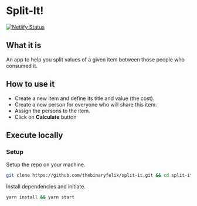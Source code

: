 # Split-It!

[![Netlify Status](https://api.netlify.com/api/v1/badges/e2824978-1a07-4c06-b239-31ec5b2cd69d/deploy-status)](https://app.netlify.com/sites/split-it/deploys)

## What it is

An app to help you split values of a given item between those people who consumed it.

## How to use it

- Create a new item and define its title and value (the cost).
- Create a new person for everyone who will share this item.
- Assign the persons to the item.
- Click on **Calculate** button

## Execute locally

### Setup

Setup the repo on your machine.

```bash
git clone https://github.com/thebinaryfelix/split-it.git && cd split-it
```

Install dependencies and initiate.

```bash
yarn install && yarn start
```

